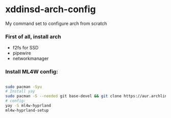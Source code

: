 # xddinsd-arch-config
My command set to configure arch from scratch

### First of all, install arch
* f2fs for SSD
* pipewire
* networkmanager

### Install ML4W config:
```bash

sudo pacman -Syu
# Install yay
sudo pacman -S --needed git base-devel && git clone https://aur.archlinux.org/yay.git && cd yay && makepkg -si
# config:
yay -S ml4w-hyprland
ml4w-hyprland-setup
```
